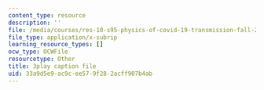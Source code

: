 ```yaml
---
content_type: resource
description: ''
file: /media/courses/res-10-s95-physics-of-covid-19-transmission-fall-2020/33a9d5e9ac9cee579f282acff907b4ab_NJST-IUGBUA.srt
file_type: application/x-subrip
learning_resource_types: []
ocw_type: OCWFile
resourcetype: Other
title: 3play caption file
uid: 33a9d5e9-ac9c-ee57-9f28-2acff907b4ab
---
```

